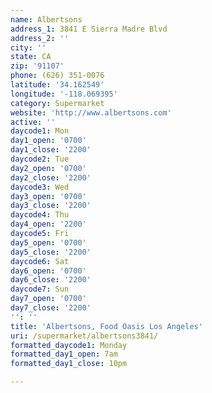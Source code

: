```yaml
---
name: Albertsons
address_1: 3841 E Sierra Madre Blvd
address_2: ''
city: ''
state: CA
zip: '91107'
phone: (626) 351-0076
latitude: '34.162549'
longitude: '-118.069395'
category: Supermarket
website: 'http://www.albertsons.com'
active: ''
daycode1: Mon
day1_open: '0700'
day1_close: '2200'
daycode2: Tue
day2_open: '0700'
day2_close: '2200'
daycode3: Wed
day3_open: '0700'
day3_close: '2200'
daycode4: Thu
day4_open: '2200'
daycode5: Fri
day5_open: '0700'
day5_close: '2200'
daycode6: Sat
day6_open: '0700'
day6_close: '2200'
daycode7: Sun
day7_open: '0700'
day7_close: '2200'
'': ''
title: 'Albertsons, Food Oasis Los Angeles'
uri: /supermarket/albertsons3841/
formatted_daycode1: Monday
formatted_day1_open: 7am
formatted_day1_close: 10pm

---
```

